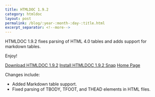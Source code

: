 ```yaml
---
title: HTMLDOC 1.9.2
category: htmldoc
layout: post
permalink: /blog/:year-:month-:day-:title.html
excerpt_separator: <!--more-->
---
```


HTMLDOC 1.9.2 fixes parsing of HTML 4.0 tables and adds support for markdown
tables.

Enjoy!

<a class="btn btn-primary" href="https://github.com/michaelrsweet/htmldoc/releases/tag/v1.9.2">Download HTMLDOC 1.9.2</a>
<a class="btn btn-default" href="https://snapcraft.io/htmldoc">Install HTMLDOC 1.9.2 Snap</a>
<a class="btn btn-default" href="/htmldoc/index.html">Home Page</a>

<!--more-->

Changes include:

- Added Markdown table support.
- Fixed parsing of TBODY, TFOOT, and THEAD elements in HTML files.
